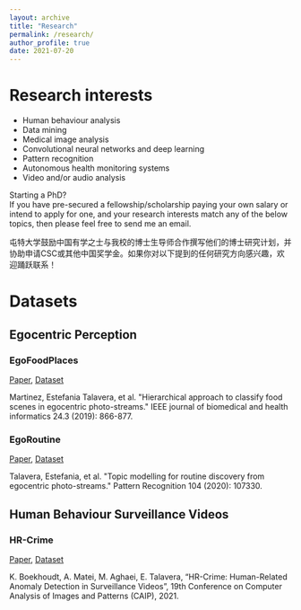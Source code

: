 ```yaml
---
layout: archive
title: "Research"
permalink: /research/
author_profile: true
date: 2021-07-20
---
```

 
# Research interests

* Human behaviour analysis 
* Data mining
* Medical image analysis 
* Convolutional neural networks and deep learning
* Pattern recognition
* Autonomous health monitoring systems
* Video and/or audio analysis

Starting a PhD? <br>
If you have pre-secured a fellowship/scholarship paying your own salary or intend to apply for one, and your research interests match any of the below topics, then please feel free to send me an email.

屯特大学鼓励中国有学之士与我校的博士生导师合作撰写他们的博士研究计划，并协助申请CSC或其他中国奖学金。如果你对以下提到的任何研究方向感兴趣，欢迎踊跃联系！

# Datasets 

## Egocentric Perception

### EgoFoodPlaces <br>
<u><a href="https://pubmed.ncbi.nlm.nih.gov/31199277/">Paper</a></u>, <u><a href="https://pubmed.ncbi.nlm.nih.gov/31199277/">Dataset</a></u> <br>

Martinez, Estefania Talavera, et al. "Hierarchical approach to classify food scenes in egocentric photo-streams." IEEE journal of biomedical and health informatics 24.3 (2019): 866-877. <br>

### EgoRoutine <br>
<u><a href="https://www.sciencedirect.com/science/article/pii/S0031320320301333">Paper</a></u>, <u><a href="https://www.sciencedirect.com/science/article/pii/S0031320320301333">Dataset</a></u> <br>

Talavera, Estefania, et al. "Topic modelling for routine discovery from egocentric photo-streams." Pattern Recognition 104 (2020): 107330. <br>
  
  
## Human Behaviour Surveillance Videos

### HR-Crime <br>
<u><a href="https://doi.org/10.34894/IRRDJE">Paper</a></u>, <u><a href="https://doi.org/10.34894/IRRDJE">Dataset</a></u> <br>

K. Boekhoudt, A. Matei, M. Aghaei, E. Talavera, “HR-Crime: Human-Related Anomaly Detection in Surveillance Videos”, 19th Conference on Computer Analysis of Images and Patterns (CAIP), 2021. <br>
